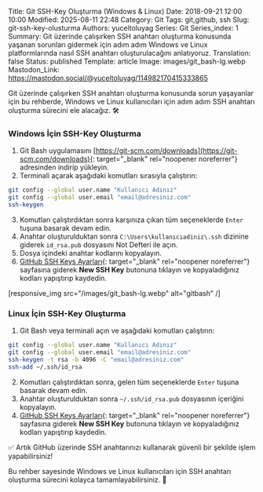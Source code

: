 Title: Git SSH-Key Oluşturma (Windows & Linux)
Date: 2018-09-21 12:00 10:00
Modified: 2025-08-11 22:48
Category: Git
Tags: git,github, ssh
Slug: git-ssh-key-olusturma
Authors: yuceltoluyag
Series: Git
Series_index: 1
Summary: Git üzerinde çalışırken SSH anahtarı oluşturma konusunda yaşanan sorunları gidermek için adım adım Windows ve Linux platformlarında nasıl SSH anahtarı oluşturulacağını anlatıyoruz.
Translation: false
Status: published
Template: article
Image: images/git_bash-lg.webp
Mastodon_Link: https://mastodon.social/@yuceltoluyag/114982170415333865


Git üzerinde çalışırken SSH anahtarı oluşturma konusunda sorun yaşayanlar için bu rehberde, Windows ve Linux kullanıcıları için adım adım SSH anahtarı oluşturma sürecini ele alacağız. 🛠️


### Windows İçin SSH-Key Oluşturma

1. Git Bash uygulamasını [https://git-scm.com/downloads](https://git-scm.com/downloads){: target="_blank" rel="noopener noreferrer"} adresinden indirip yükleyin.
2. Terminali açarak aşağıdaki komutları sırasıyla çalıştırın:

```bash 
git config --global user.name "Kullanıcı Adınız"
git config --global user.email "email@adresiniz.com"
ssh-keygen
```

3. Komutları çalıştırdıktan sonra karşınıza çıkan tüm seçeneklerde `Enter` tuşuna basarak devam edin.
4. Anahtar oluşturulduktan sonra `C:\Users\kullanıcıadiniz\.ssh` dizinine giderek `id_rsa.pub` dosyasını Not Defteri ile açın.
5. Dosya içindeki anahtar kodlarını kopyalayın.
6. [GitHub SSH Keys Ayarları](https://github.com/settings/keys){: target="_blank" rel="noopener noreferrer"} sayfasına giderek **New SSH Key** butonuna tıklayın ve kopyaladığınız kodları yapıştırıp kaydedin.

[responsive_img src="/images/git_bash-lg.webp" alt="gitbash" /]
### Linux İçin SSH-Key Oluşturma

1. Git Bash veya terminali açın ve aşağıdaki komutları çalıştırın:

```bash 
git config --global user.name "Kullanıcı Adınız"
git config --global user.email "email@adresiniz.com"
ssh-keygen -t rsa -b 4096 -C "email@adresiniz.com"
ssh-add ~/.ssh/id_rsa
```

2. Komutları çalıştırdıktan sonra, gelen tüm seçeneklerde `Enter` tuşuna basarak devam edin.
3. Anahtar oluşturulduktan sonra `~/.ssh/id_rsa.pub` dosyasının içeriğini kopyalayın.
4. [GitHub SSH Keys Ayarları](https://github.com/settings/keys){: target="_blank" rel="noopener noreferrer"} sayfasına giderek **New SSH Key** butonuna tıklayın ve kopyaladığınız kodları yapıştırıp kaydedin.

✅ Artık GitHub üzerinde SSH anahtarınızı kullanarak güvenli bir şekilde işlem yapabilirsiniz!



Bu rehber sayesinde Windows ve Linux kullanıcıları için SSH anahtarı oluşturma sürecini kolayca tamamlayabilirsiniz. 🚀

